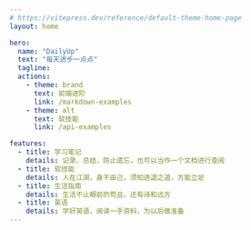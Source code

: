 ```yaml
---
# https://vitepress.dev/reference/default-theme-home-page
layout: home

hero:
  name: "DailyUp"
  text: "每天进步一点点"
  tagline:
  actions:
    - theme: brand
      text: 前端进阶
      link: /markdown-examples
    - theme: alt
      text: 软技能
      link: /api-examples

features:
  - title: 学习笔记
    details: 记录、总结，防止遗忘，也可以当作一个文档进行查阅
  - title: 软技能
    details: 人在江湖，身不由己，须知进退之道，方能立足
  - title: 生活指南
    details: 生活不止眼前的苟且，还有诗和远方
  - title: 英语
    details: 学好英语，阅读一手资料，为以后做准备
---
```

